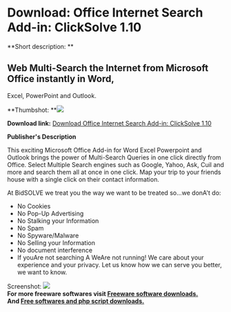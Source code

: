 # Download: Office Internet Search Add-in: ClickSolve 1.10

**Short description: **

## Web Multi-Search the Internet from Microsoft Office instantly in Word,
Excel, PowerPoint and Outlook.

  
**Thumbshot: **![](http://www.freewarefiles.com/screenshot/clicksolve_md.jpg)   
  
**Download link:** [Download Office Internet Search Add-in: ClickSolve 1.10](http://freesoftwares.boysofts.com/Office-Internet-Search-Add-in-ClickSolve_program_44474.html)  
  

**Publisher's Description**  
  

This exciting Microsoft Office Add-in for Word Excel Powerpoint and Outlook
brings the power of Multi-Search Queries in one click directly from Office.
Select Multiple Search engines such as Google, Yahoo, Ask, Cuil and more and
search them all at once in one click. Map your trip to your friends house with
a single click on their contact information.

At BidSOLVE we treat you the way we want to be treated so...we donA't do:

  * No Cookies 
  * No Pop-Up Advertising 
  * No Stalking your Information 
  * No Spam 
  * No Spyware/Malware 
  * No Selling your Information 
  * No document interference 
  * If youAre not searching A WeAre not running! 
We care about your experience and your privacy. Let us know how we can serve
you better, we want to know.

  
  
Screenshot: ![](http://www.freewarefiles.com/screenshot/clicksolve.jpg)  
**For more freeware softwares visit [Freeware software downloads.](http://freesoftwares.boysofts.com/)**   
**And [Free softwares and php script downloads.](http://www.boysofts.com/)**

